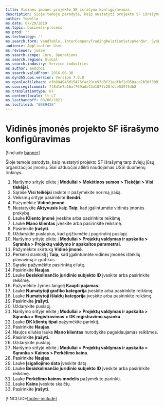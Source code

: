 ```yaml
---
title: Vidinės įmonės projekto SF išrašymo konfigūravimas
description: Šioje temoje parodyta, kaip nustatyti projekto SF išrašymą tarp dviejų jūsų organizacijos įmonių.
author: Yowelle
ms.date: 07/29/2019
ms.topic: business-process
ms.prod: ''
ms.technology: ''
ms.search.form: VendTable, InterCompanyTradingRelationSetupVendor, SysDataAreaSelectLookup, ProjParameters, ProjPosting, ProjTransferPrice
audience: Application User
ms.reviewer: josaw
ms.search.scope: Core, Operations
ms.search.region: Global
ms.search.industry: Service industries
ms.author: andchoi
ms.search.validFrom: 2016-06-30
ms.dyn365.ops.version: Version 7.0.0
ms.openlocfilehash: dfb804945d15476fad29ce93d3f21adfbf2d950ace7b58f30911b36e494ff0c1
ms.sourcegitcommit: 7f8d1e7a16af769adb43d1877c28fdce53975db8
ms.translationtype: HT
ms.contentlocale: lt-LT
ms.lasthandoff: 08/06/2021
ms.locfileid: "6989426"
---
```

# <a name="configure-intercompany-project-invoicing"></a>Vidinės įmonės projekto SF išrašymo konfigūravimas

[!include [banner](../../includes/banner.md)]

Šioje temoje parodyta, kaip nustatyti projekto SF išrašymą tarp dviejų jūsų organizacijos įmonių. Šiai užduočiai atlikti naudojamas USSI duomenų rinkinys.

1. Naršymo srityje eikite į **Moduliai > Mokėtinos sumos > Tiekėjai > Visi tiekėjai**.
2. Sąraše **Visi teikėjai** raskite ir pažymėkite norimą įrašą.
3. Veiksmų srityje pasirinkite **Bendri**.
4. Pažymėkite **Vidinė įmonė**.
5. Nustatykite **Aktyvusis** kaip **Taip**, kad įgalintumėte vidinės įmonės prekybą.
6. Lauke **Kliento įmonė** įveskite arba pasirinkite reikšmę.
7. Lauke **Mano klientas** įveskite arba pasirinkite reikšmę.
8. Pasirinkite **Įrašyti**.
9. Uždarykite puslapius, kad grįžtumėte į pagrindinį puslapį.
10. Naršymo srityje eikite į **Moduliai > Projektų valdymas ir apskaita > Sąranka > Projektų valdymo ir apskaitos parametrai**.
11. Pažymėkite skirtuką **Vidinė įmonė**.
12. Perkelki slankiklį į **Taip**, kad įgalintumėte vidinės įmonės išteklių planavimą ir grafikus.
13. Sąraše pažymėkite pasirinktą eilutę.
14. Pasirinkite **Naujas**.
15. Lauke **Besiskolinančio juridinio subjekto ID** įveskite arba pasirinkite reikšmę.
16. Pažymėkite žymės langelį **Kaupti pajamas**.
17. Lauke **Numatytoji grafiko kategorija** įveskite arba pasirinkite reikšmę.
18. Lauke **Numatytoji išlaidų kategorija** įveskite arba pasirinkite reikšmę.
19. Pasirinkite **Įrašyti**.
20. Uždarykite puslapį.
21. Naršymo srityje eikite į **Moduliai > Projektų valdymas ir apskaita > Sąranka > Registravimas > DK registravimo sąranka**.
22. Lauke **DK klientų tipai** pažymėkite parinktį.
23. Pasirinkite **Naujas**.
24. Naujos eilutės lauke **Mano klientas** nurodykite pageidaujamas reikšmes.
25. Pasirinkite **Įrašyti**.
26. Uždarykite puslapį.
27. Naršymo srityje eikite į **Moduliai > Projektų valdymas ir apskaita > Sąranka > Kainos > Perkėlimo kaina**.
28. Pasirinkite **Naujas**.
29. Lauke **Įsigaliojimo data** įveskite datą.
30. Lauke **Besiskolinančio juridinio subjekto ID** įveskite arba pasirinkite reikšmę.
31. Lauke **Perkėlimo kainos modelis** pažymėkite parinktį.
32. Lauke **Kaina** įveskite skaičių.
33. Pasirinkite **Įrašyti**.



[!INCLUDE[footer-include](../../includes/footer-banner.md)]